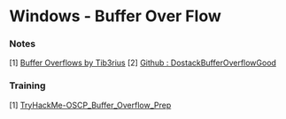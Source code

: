 # Windows - Buffer Over Flow


### Notes

[1] [Buffer Overflows by Tib3rius](https://github.com/Tib3rius/Pentest-Cheatsheets/blob/master/exploits/buffer-overflows.rst)
[2] [Github : DostackBufferOverflowGood](https://github.com/justinsteven/dostackbufferoverflowgood)


### Training
[1] [TryHackMe-OSCP_Buffer_Overflow_Prep](https://tryhackme.com/room/bufferoverflowprep)
